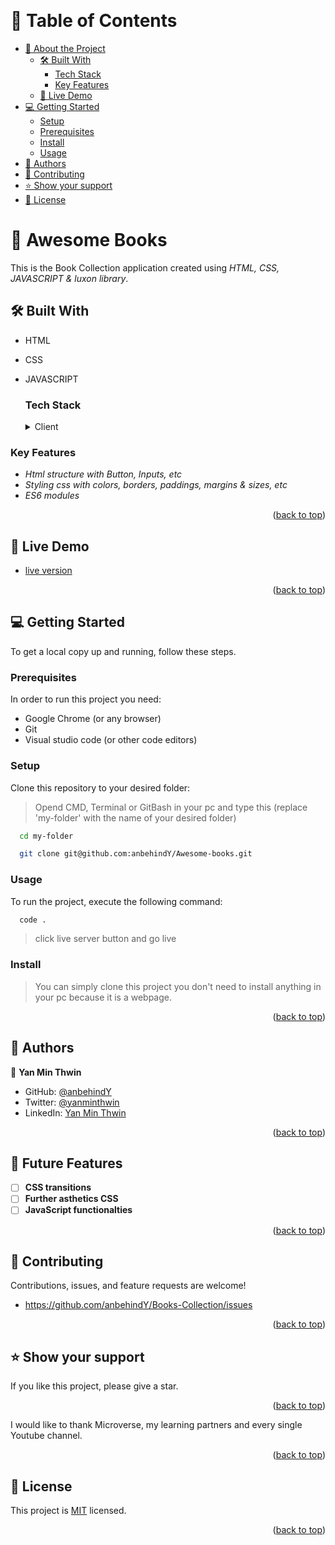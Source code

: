 <a name="readme-top"></a>

<div align="center">
  <br/>
</div>

<!-- TABLE OF CONTENTS -->

# 📗 Table of Contents

- [📖 About the Project](#about-project)
  - [🛠 Built With](#built-with)
    - [Tech Stack](#tech-stack)
    - [Key Features](#key-features)
  - [🚀 Live Demo](#live-demo)
- [💻 Getting Started](#getting-started)
  - [Setup](#setup)
  - [Prerequisites](#prerequisites)
  - [Install](#install)
  - [Usage](#usage)
- [👥 Authors](#authors)
- [🤝 Contributing](#contributing)
- [⭐️ Show your support](#support)
- [📝 License](#license)

<!-- PROJECT DESCRIPTION -->

# 📖 Awesome Books <a name="about-project"></a>

This is the Book Collection application created using _HTML, CSS, JAVASCRIPT & luxon library_.


## 🛠 Built With <a name="built-with"></a>

- HTML
- CSS
- JAVASCRIPT

  ### Tech Stack <a name="tech-stack"></a>

  <details>
    <summary>Client</summary>
    <ul>
      <li><a href="https://www.w3schools.com/html/">HTML</a></li>
       <li><a href="https://www.w3schools.com/css/">CSS</a></li>
       <li><a href="https://www.w3schools.com/css/">Javascript</a></li>
    </ul>
  </details>

<!-- Features -->

  ### Key Features <a name="key-features"></a>

  - _Html structure with Button, Inputs, etc_
  - _Styling css with colors, borders, paddings, margins & sizes, etc_
  - _ES6 modules_

<p align="right">(<a href="#readme-top">back to top</a>)</p>


## 🚀 Live Demo <a name="live-demo">
  
  - [live version](https://anbehindy.github.io/Books-Collection/#)
  
  
<p align="right">(<a href="#readme-top">back to top</a>)</p>
  
  
<!-- GETTING STARTED -->

## 💻 Getting Started <a name="getting-started"></a>

To get a local copy up and running, follow these steps.

### Prerequisites

In order to run this project you need:

 - Google Chrome (or any browser)
 - Git
 - Visual studio code (or other code editors)


### Setup

Clone this repository to your desired folder:

> Opend CMD, Terminal or GitBash in your pc and type this (replace 'my-folder' with the name of your desired folder)

```sh
  cd my-folder
```
```sh
  git clone git@github.com:anbehindY/Awesome-books.git
```


### Usage

To run the project, execute the following command:

```sh
  code .
```
> click live server button and go live


### Install

> You can simply clone this project you don't need to install anything in your pc because it is a webpage.

<p align="right">(<a href="#readme-top">back to top</a>)</p>


<!-- AUTHORS -->

##  <a name="authors">👥 Authors</a>

👤 **Yan Min Thwin**

- GitHub: [@anbehindY](https://github.com/anbehindY)
- Twitter: [@yanminthwin](https://twitter.com/yanminthwin)
- LinkedIn: [Yan Min Thwin](https://www.linkedin.com/in/yan-min-thwin-192862215)


<p align="right">(<a href="#readme-top">back to top</a>)</p>

<!-- FUTURE FEATURES -->

## 🔭 Future Features <a name="future-features"></a>

- [ ] **CSS transitions**
- [ ] **Further asthetics CSS**
- [ ] **JavaScript functionalties**

<p align="right">(<a href="#readme-top">back to top</a>)</p>

<!-- CONTRIBUTING -->

## 🤝 Contributing <a name="contributing"></a>

Contributions, issues, and feature requests are welcome!

- https://github.com/anbehindY/Books-Collection/issues

<p align="right">(<a href="#readme-top">back to top</a>)</p>

<!-- SUPPORT -->

## ⭐️ Show your support <a name="support"></a>

If you like this project, please give a star.

<p align="right">(<a href="#readme-top">back to top</a>)</p>

<!-- ACKNOWLEDGEMENTS -->

I would like to thank Microverse, my learning partners and every single Youtube channel.

<p align="right">(<a href="#readme-top">back to top</a>)</p>

<!-- LICENSE -->

## 📝 License <a name="license"></a>

This project is [MIT](./LICENSE) licensed.

<p align="right">(<a href="#readme-top">back to top</a>)</p>
